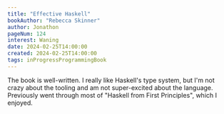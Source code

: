 ```yaml
---
title: "Effective Haskell"
bookAuthor: "Rebecca Skinner"
author: Jonathon
pageNum: 124
interest: Waning
date: 2024-02-25T14:00:00
created: 2024-02-25T14:00:00
tags: inProgressProgrammingBook
---
```


The book is well-written.
I really like Haskell's type system, but I'm not crazy about the tooling and am not super-excited about the language.
Previously went through most of "Haskell from First Principles", which I enjoyed.